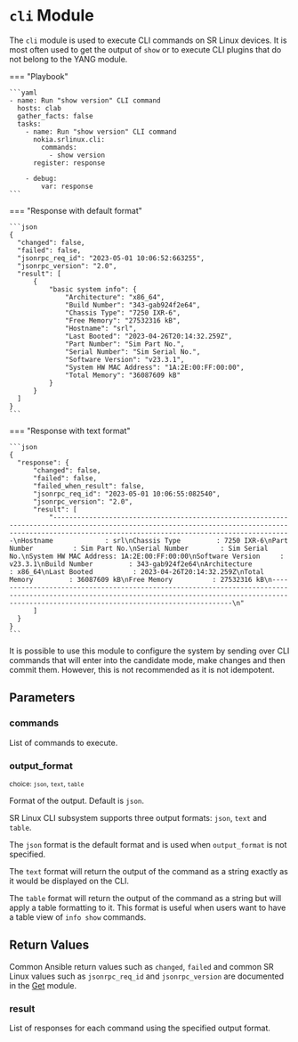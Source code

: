 # `cli` Module

The `cli` module is used to execute CLI commands on SR Linux devices. It is most often used to get the output of `show` or to execute CLI plugins that do not belong to the YANG module.

=== "Playbook"

    ```yaml
    - name: Run "show version" CLI command
      hosts: clab
      gather_facts: false
      tasks:
        - name: Run "show version" CLI command
          nokia.srlinux.cli:
            commands:
              - show version
          register: response

        - debug:
            var: response
    ```
=== "Response with default format"

    ```json
    {
      "changed": false,
      "failed": false,
      "jsonrpc_req_id": "2023-05-01 10:06:52:663255",
      "jsonrpc_version": "2.0",
      "result": [
          {
              "basic system info": {
                  "Architecture": "x86_64",
                  "Build Number": "343-gab924f2e64",
                  "Chassis Type": "7250 IXR-6",
                  "Free Memory": "27532316 kB",
                  "Hostname": "srl",
                  "Last Booted": "2023-04-26T20:14:32.259Z",
                  "Part Number": "Sim Part No.",
                  "Serial Number": "Sim Serial No.",
                  "Software Version": "v23.3.1",
                  "System HW MAC Address": "1A:2E:00:FF:00:00",
                  "Total Memory": "36087609 kB"
              }
          }
      ]
    }
    ```
=== "Response with text format"

    ```json
    {
      "response": {
          "changed": false,
          "failed": false,
          "failed_when_result": false,
          "jsonrpc_req_id": "2023-05-01 10:06:55:082540",
          "jsonrpc_version": "2.0",
          "result": [
              "--------------------------------------------------------------------------------------------------------------------------------------------------------------------------------------------------------\nHostname             : srl\nChassis Type         : 7250 IXR-6\nPart Number          : Sim Part No.\nSerial Number        : Sim Serial No.\nSystem HW MAC Address: 1A:2E:00:FF:00:00\nSoftware Version     : v23.3.1\nBuild Number         : 343-gab924f2e64\nArchitecture         : x86_64\nLast Booted          : 2023-04-26T20:14:32.259Z\nTotal Memory         : 36087609 kB\nFree Memory          : 27532316 kB\n--------------------------------------------------------------------------------------------------------------------------------------------------------------------------------------------------------\n"
          ]
      }
    }
    ```

It is possible to use this module to configure the system by sending over CLI commands that will enter into the candidate mode, make changes and then commit them. However, this is not recommended as it is not idempotent.

## Parameters

### commands

List of commands to execute.

### output_format

<small>choice: `json`, `text`, `table`</small>

Format of the output. Default is `json`.

SR Linux CLI subsystem supports three output formats: `json`, `text` and `table`.

The `json` format is the default format and is used when `output_format` is not specified.

The `text` format will return the output of the command as a string exactly as it would be displayed on the CLI.

The `table` format will return the output of the command as a string but will apply a table formatting to it. This format is useful when users want to have a table view of `info show` commands.

## Return Values

Common Ansible return values such as `changed`, `failed` and common SR Linux values such as `jsonrpc_req_id` and `jsonrpc_version` are documented in the [Get](get.md) module.

### result

List of responses for each command using the specified output format.
